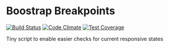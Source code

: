 Boostrap Breakpoints
====================

[![Build Status](https://travis-ci.org/vxsx/bootstrap-breakpoints.svg?branch=master)](https://travis-ci.org/vxsx/bootstrap-breakpoints)
[![Code Climate](https://codeclimate.com/github/vxsx/bootstrap-breakpoints/badges/gpa.svg)](https://codeclimate.com/github/vxsx/bootstrap-breakpoints)
[![Test Coverage](https://codeclimate.com/github/vxsx/bootstrap-breakpoints/badges/coverage.svg)](https://codeclimate.com/github/vxsx/bootstrap-breakpoints)

Tiny script to enable easier checks for current responsive states
